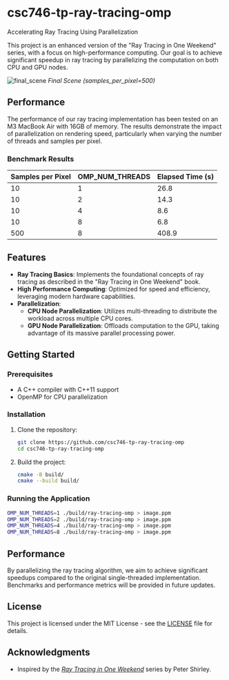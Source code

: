 # csc746-tp-ray-tracing-omp
Accelerating Ray Tracing Using Parallelization

This project is an enhanced version of the "Ray Tracing in One Weekend" series, with a focus on high-performance computing. Our goal is to achieve significant speedup in ray tracing by parallelizing the computation on both CPU and GPU nodes.

![final_scene](https://github.com/user-attachments/assets/6e944984-2a1d-42ec-bf29-e9a0674732c8)
*Final Scene (samples_per_pixel=500)*

## Performance

The performance of our ray tracing implementation has been tested on an M3 MacBook Air with 16GB of memory. The results demonstrate the impact of parallelization on rendering speed, particularly when varying the number of threads and samples per pixel.

### Benchmark Results

| Samples per Pixel | OMP_NUM_THREADS | Elapsed Time (s) |
|-------------------|-----------------|------------------|
| 10                | 1               | 26.8             |
| 10                | 2               | 14.3             |
| 10                | 4               | 8.6              |
| 10                | 8               | 6.8              |
| 500               | 8               | 408.9            |

## Features

- **Ray Tracing Basics**: Implements the foundational concepts of ray tracing as described in the "Ray Tracing in One Weekend" book.
- **High Performance Computing**: Optimized for speed and efficiency, leveraging modern hardware capabilities.
- **Parallelization**:
  - **CPU Node Parallelization**: Utilizes multi-threading to distribute the workload across multiple CPU cores.
  - **GPU Node Parallelization**: Offloads computation to the GPU, taking advantage of its massive parallel processing power.

## Getting Started

### Prerequisites

- A C++ compiler with C++11 support
- OpenMP for CPU parallelization

### Installation

1. Clone the repository:
   ```bash
   git clone https://github.com/csc746-tp-ray-tracing-omp
   cd csc746-tp-ray-tracing-omp
   ```

2. Build the project:
   ```bash
   cmake -B build/
   cmake --build build/
   ```

### Running the Application
  ```bash
  OMP_NUM_THREADS=1 ./build/ray-tracing-omp > image.ppm
  OMP_NUM_THREADS=2 ./build/ray-tracing-omp > image.ppm
  OMP_NUM_THREADS=4 ./build/ray-tracing-omp > image.ppm
  OMP_NUM_THREADS=8 ./build/ray-tracing-omp > image.ppm
  ```

## Performance

By parallelizing the ray tracing algorithm, we aim to achieve significant speedups compared to the original single-threaded implementation. Benchmarks and performance metrics will be provided in future updates.

## License

This project is licensed under the MIT License - see the [LICENSE](LICENSE) file for details.

## Acknowledgments

- Inspired by the [_Ray Tracing in One Weekend_](https://raytracing.github.io/books/RayTracingInOneWeekend.html) series by Peter Shirley.
